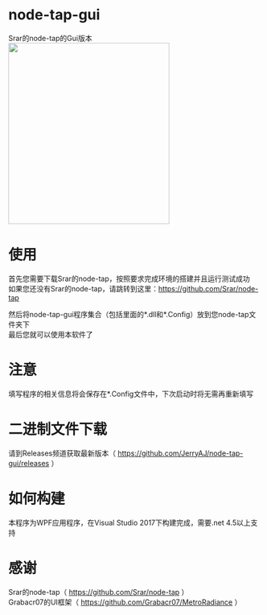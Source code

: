 # node-tap-gui
Srar的node-tap的Gui版本<br/>
<img width="320" height="360" src="https://github.com/JerryAJ/node-tap-gui/blob/master/Screenshots/Screenshot01.png"/>
# 使用
首先您需要下载Srar的node-tap，按照要求完成环境的搭建并且运行测试成功  
如果您还没有Srar的node-tap，请跳转到这里：https://github.com/Srar/node-tap

然后将node-tap-gui程序集合（包括里面的*.dll和*.Config）放到您node-tap文件夹下  
最后您就可以使用本软件了

# 注意
填写程序的相关信息将会保存在*.Config文件中，下次启动时将无需再重新填写

# 二进制文件下载
请到Releases频道获取最新版本（ https://github.com/JerryAJ/node-tap-gui/releases ）

# 如何构建
本程序为WPF应用程序，在Visual Studio 2017下构建完成，需要.net 4.5以上支持  

# 感谢
Srar的node-tap（ https://github.com/Srar/node-tap ）  
Grabacr07的UI框架（ https://github.com/Grabacr07/MetroRadiance ）
